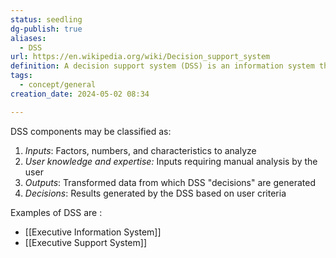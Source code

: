 ```yaml
---
status: seedling
dg-publish: true
aliases:
  - DSS
url: https://en.wikipedia.org/wiki/Decision_support_system
definition: A decision support system (DSS) is an information system that supports business or organizational decision-making activities.
tags:
  - concept/general
creation_date: 2024-05-02 08:34

---
```

DSS components may be classified as:

1. _Inputs_: Factors, numbers, and characteristics to analyze
2. _User knowledge and expertise:_ Inputs requiring manual analysis by the user
3. _Outputs_: Transformed data from which DSS "decisions" are generated
4. _Decisions_: Results generated by the DSS based on user criteria

Examples of DSS are :
* [[Executive Information System]]
* [[Executive Support System]]
